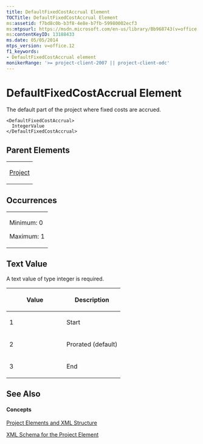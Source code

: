 ```yaml
---
title: DefaultFixedCostAccrual Element
TOCTitle: DefaultFixedCostAccrual Element
ms:assetid: f7bd8c0b-b3f8-4e8e-b7fb-59980002ecf3
ms:mtpsurl: https://msdn.microsoft.com/en-us/library/Bb968743(v=office.12)
ms:contentKeyID: 13188433
ms.date: 05/05/2014
mtps_version: v=office.12
f1_keywords:
- DefaultFixedCostAccrual element
monikerRange: '>= project-client-2007 || project-client-odc'
---
```


# DefaultFixedCostAccrual Element




The default part of the project where fixed costs are accrued.

    <DefaultFixedCostAccrual>
      IntegerValue
    </DefaultFixedCostAccrual>

## Parent Elements

<table>
<colgroup>
<col style="width: 100%" />
</colgroup>
<tbody>
<tr class="odd">
<td><p><a href="project-element.md">Project</a></p></td>
</tr>
</tbody>
</table>

## Occurrences

<table>
<colgroup>
<col style="width: 100%" />
</colgroup>
<tbody>
<tr class="odd">
<td><p>Minimum: 0</p>
<p>Maximum: 1</p></td>
</tr>
</tbody>
</table>

## Text Value

A text value of type integer is required.

<table>
<colgroup>
<col style="width: 50%" />
<col style="width: 50%" />
</colgroup>
<thead>
<tr class="header">
<th><p>Value</p></th>
<th><p>Description</p></th>
</tr>
</thead>
<tbody>
<tr class="odd">
<td><p>1</p></td>
<td><p>Start</p></td>
</tr>
<tr class="even">
<td><p>2</p></td>
<td><p>Prorated (default)</p></td>
</tr>
<tr class="odd">
<td><p>3</p></td>
<td><p>End</p></td>
</tr>
</tbody>
</table>

## See Also

#### Concepts

[Project Elements and XML Structure](project-elements-and-xml-structure.md)

[XML Schema for the Project Element](xml-schema-for-the-project-element.md)

